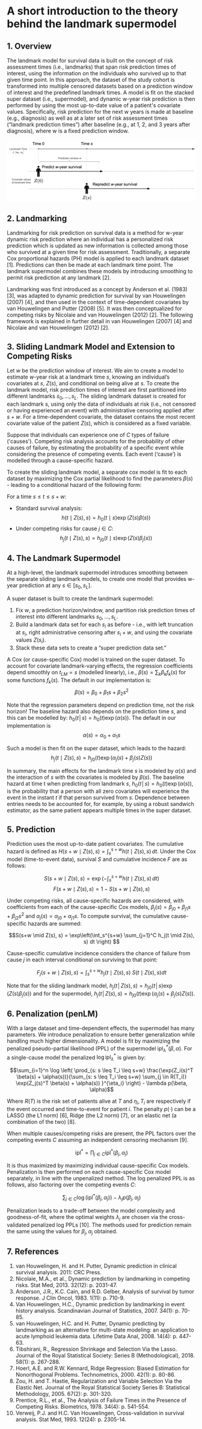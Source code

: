# A short introduction to the theory behind the landmark supermodel

## 1. Overview

The landmark model for survival data is built on the concept of risk assessment times (i.e., landmarks) that span risk prediction times of interest, using the information on the individuals who survived up to that given time point. In this approach, the dataset of the study cohort is transformed into multiple censored datasets based on a prediction window of interest and the predefined landmark times. A model is fit on the stacked super dataset (i.e., supermodel), and dynamic w-year risk prediction is then performed by using the most up-to-date value of a patient's covariate values. Specifically, risk prediction for the next w years is made at baseline (e.g., diagnosis) as well as at a later set of risk assessment times (“landmark prediction times”) after baseline (e.g., at 1, 2, and 3 years after diagnosis), where w is a fixed prediction window.

![](man/figures/README-descrip.png)

## 2. Landmarking

Landmarking for risk prediction on survival data is a method for w-year dynamic risk prediction where an individual has a personalized risk prediction which is updated as new information is collected among those who survived at a given time for risk assessment. Traditionally, a separate Cox proportional hazards (PH) model is applied to each landmark dataset [1]. Predictions can then be made at each landmark time point. The landmark supermodel combines these models by introducing smoothing to permit risk prediction at any landmark [2].

Landmarking was first introduced as a concept by Anderson et al. (1983) [3], was adapted to dynamic prediction for survival by van Houwelingen (2007) [4], and then used in the context of time-dependent covariates by van Houwelingen and Putter (2008) [5]. It was then conceptualized for competing risks by Nicolaie and van Houwelingen (2012) [2]. The following framework is explained in further detail in van Houwelingen (2007) [4] and Nicolaie and van Houwelingen (2012) [2].


## 3. Sliding Landmark Model and Extension to Competing Risks

Let $w$ be the prediction window of interest. We aim to create a model to estimate $w$-year risk at a landmark time $s$, knowing an individual’s covariates at $s$, $Z(s)$, and conditional on being alive at $s$. To create the landmark model, risk prediction times of interest are first partitioned into different landmarks ${s_0,…,s_L}$. The sliding landmark dataset is created for each landmark s, using only the data of individuals at risk (i.e., not censored or having experienced an event) with administrative censoring applied after $s+w$. For a time-dependent covariate, the dataset contains the most recent covariate value of the patient $Z(s)$, which is considered as a fixed variable. 

Suppose that individuals can experience one of $C$ types of failure ('causes'). Competing risk analysis accounts for the probability of other causes of failure, by estimating the probability of a specific event while considering the presence of competing events. Each event (‘cause’) is modelled through a cause-specific hazard.

To create the sliding landmark model, a separate cox model is fit to each dataset by maximizing the Cox partial likelihood to find the parameters $\beta(s)$ - leading to a conditional hazard of the following form: 


For a time $s \leq t \leq s+w$:
- Standard survival analysis:
$$h(t \mid Z(s), s) = h_0(t \mid s) \exp(Z(s) \beta(s))$$
- Under competing risks for cause $j \in C$:
$$h_j(t \mid Z(s), s) = h_{j0}(t \mid s) \exp(Z(s) \beta_j(s))$$

## 4. The Landmark Supermodel

At a high-level, the landmark supermodel introduces smoothing between the separate sliding landmark models, to create one model that provides w-year prediction at any $s\in[s_0,s_L]$.

A super dataset is built to create the landmark supermodel: 
1. Fix $w$, a prediction horizon/window, and partition risk prediction times of interest into different landmarks ${s_0,…,s_L}$.
2. Build a landmark data set for each $s_i$ as before - i.e., with left truncation at $s_i$, right administrative censoring after $s_i+w$, and using the covariate values $Z(s_i)$.
3. Stack these data sets to create a “super prediction data set.”

A Cox (or cause-specific Cox) model is trained on the super dataset. To account for covariate landmark-varying effects, the regression coefficients depend smoothly on $t_{LM}=s$ (modelled linearly), i.e., $\beta(s) = \sum_k \beta_k f_k(s)$ for some functions $f_k (s)$. The default in our implementation is: 
$$\beta(s)= \beta_0+ \beta_1 s+ \beta_2 s^2$$

Note that the regression parameters depend on prediction time, not the risk horizon! The baseline hazard also depends on the prediction time $s$, and this can be modelled by: $h_0 (t│s)=h_0 (t)\exp(\alpha(s))$. The default in our implementation is 
$$\alpha(s)= \alpha_0+\alpha_1 s$$

Such a model is then fit on the super dataset, which leads to the hazard: 
$$h_j(t \mid Z(s), s) = h_{j0}(t) \exp(\alpha_j(s) + \beta_j(s) Z(s))$$

In summary, the main effects for the landmark time $s$ is modeled by $\alpha(s)$ and the interaction of $s$ with the covariates is modeled by $\beta(s)$. The baseline hazard at time t when predicting from landmark $s$, $h_0 (t│s)=h_0 (t)\exp(\alpha(s))$, is the probability that a person with all zero covariates will experience the event in the instant $t$ if that person survived from $s$. Dependence between entries needs to be accounted for, for example, by using a robust sandwich estimator, as the same patient appears multiple times in the super dataset. 

## 5. Prediction

Prediction uses the most up-to-date patient covariates. The cumulative hazard is defined as $H(s+w \mid Z(s), s) = \int_s^{s+w} h(t \mid Z(s), s) \, dt$. Under the Cox model (time-to-event data), survival $S$ and cumulative incidence $F$ are as follows:

$$S(s+w \mid Z(s), s) = \exp\left(-\int_s^{s+w} h(t \mid Z(s), s) \, dt \right)$$
$$F(s+w \mid Z(s), s) = 1 - S(s+w \mid Z(s), s)$$

Under competing risks, all cause-specific hazards are considered, with coefficients from each of the cause-specific Cox models, $\beta_j (s)= \beta_{j0}+ \beta_{j1} s+ \beta_{j2} s^2$ and $\alpha_j (s)= \alpha_{j0}+\alpha_{j1} s$. To compute survival, the cumulative cause-specific hazards are summed:

$$S(s+w \mid Z(s), s) = \exp\left(\int_s^{s+w} \sum_{j=1}^C h_j(t \mid Z(s), s) dt \right) $$

Cause-specific cumulative incidence considers the chance of failure from cause $j$ in each interval conditional on surviving to that point:

$$F_j(s+w \mid Z(s), s) = \int_s^{s+w} h_j(t \mid Z(s), s) \ S(t \mid Z(s), s)dt$$

Note that for the sliding landmark model, $h_j (t│Z(s),s)=h_{j0} (t│s)  \exp⁡(Z(s) \beta_j (s))$  and for the supermodel, $h_j (t│Z(s),s)=h_{j0} (t)  \exp⁡(\alpha_j (s)+ \beta_j (s)Z(s))$.

## 6. Penalization (penLM)

With a large dataset and time-dependent effects, the supermodel has many parameters. We introduce penalization to ensure better generalization while handling much higher dimensionality. A model is fit by maximizing the penalized pseudo-partial likelihood (PPL) of the supermodel $\textrm{ipl}^*_{\lambda} (\beta,\alpha)$. For a single-cause model the penalized $\log \textrm{ipl}^*_{\lambda}$ is given by:

$$\sum_{i=1}^n \log \left( \prod_{s: s \leq T_i \leq s+w} \frac{\exp(Z_i(s)^T \beta(s) + \alpha(s))}{\sum_{s: s \leq T_i \leq s+w} \sum_{j \in R(T_i)} \exp(Z_j(s)^T \beta(s) + \alpha(s)) }^{\eta_i} \right) - \lambda p(\beta, \alpha)$$

Where $R(T)$ is the risk set of patients alive at $T$ and $\eta_i,T_i$  are respectively if the event occurred and time-to-event for patient $i$. The penalty $p(\cdot)$ can be a LASSO (the L1 norm) [6], Ridge (the L2 norm) [7], or an elastic net (a combination of the two) [8].

When multiple causes/competing risks are present, the PPL factors over the competing events $C$ assuming an independent censoring mechanism [9].

$$\textrm{ipl}^* = \prod_{j \in C} \textrm{ipl}^* (\beta_j,\alpha_j)$$

It is thus maximized by maximizing individual cause-specific Cox models. Penalization is then performed on each cause-specific Cox model separately, in line with the unpenalized method. The log penalized PPL is as follows, also factoring over the competing events $C$:

$$\sum_{j \in C} \log \left( \textrm{ipl}^* (\beta_j,\alpha_j) \right) - \lambda_j p(\beta_j, \alpha_j)$$

Penalization leads to a trade-off between the model complexity and goodness-of-fit, where the optimal weights $\lambda_j$ are chosen via the cross-validated penalized log PPLs [10]. The methods used for prediction remain the same using the values for $\beta_j, \alpha_j$ obtained. 

## 7. References

1. van Houwelingen, H. and H. Putter, Dynamic prediction in clinical survival analysis. 2011: CRC Press.
2.	Nicolaie, M.A., et al., Dynamic prediction by landmarking in competing risks. Stat Med, 2013. 32(12): p. 2031-47.
3.	Anderson, J.R., K.C. Cain, and R.D. Gelber, Analysis of survival by tumor response. J Clin Oncol, 1983. 1(11): p. 710-9.
4.	Van Houwelingen, H.C., Dynamic prediction by landmarking in event history analysis. Scandinavian Journal of Statistics, 2007. 34(1): p. 70-85.
5.	van Houwelingen, H.C. and H. Putter, Dynamic predicting by landmarking as an alternative for multi-state modeling: an application to acute lymphoid leukemia data. Lifetime Data Anal, 2008. 14(4): p. 447-63.
6.	Tibshirani, R., Regression Shrinkage and Selection Via the Lasso. Journal of the Royal Statistical Society: Series B (Methodological), 2018. 58(1): p. 267-288.
7.	Hoerl, A.E. and R.W. Kennard, Ridge Regression: Biased Estimation for Nonorthogonal Problems. Technometrics, 2000. 42(1): p. 80-86.
8.	Zou, H. and T. Hastie, Regularization and Variable Selection Via the Elastic Net. Journal of the Royal Statistical Society Series B: Statistical Methodology, 2005. 67(2): p. 301-320.
9.	Prentice, R.L., et al., The Analysis of Failure Times in the Presence of Competing Risks. Biometrics, 1978. 34(4): p. 541-554.
10.	Verweij, P.J. and H.C. Van Houwelingen, Cross-validation in survival analysis. Stat Med, 1993. 12(24): p. 2305-14.
